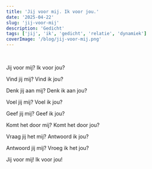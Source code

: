 ```yaml
---
title: 'Jij voor mij. Ik voor jou.'
date: '2025-04-22'
slug: 'jij-voor-mij'
description: 'Gedicht'
tags: ['jij', 'ik', 'gedicht', 'relatie', 'dynamiek']
coverImage: '/blog/jij-voor-mij.png'
---
```


<br>

Jij voor mij? Ik voor jou?

Vind jij mij? Vind ik jou?
<br>

Denk jij aan mij? Denk ik aan jou?

Voel jij mij? Voel ik jou?
<br>

Geef jij mij? Geef ik jou?

Komt het door mij? Komt het door jou?
<br>

Vraag jij het mij? Antwoord ik jou?

Antwoord jij mij? Vroeg ik het jou?
<br>

Jij voor mij! Ik voor jou!

<br>
